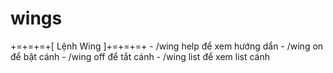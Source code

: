 # wings
+=+=+=+[ Lệnh Wing ]+=+=+=+ - /wing help để xem hướng dẩn - /wing on để bật cánh - /wing off để tắt cánh - /wing list để xem list cánh
